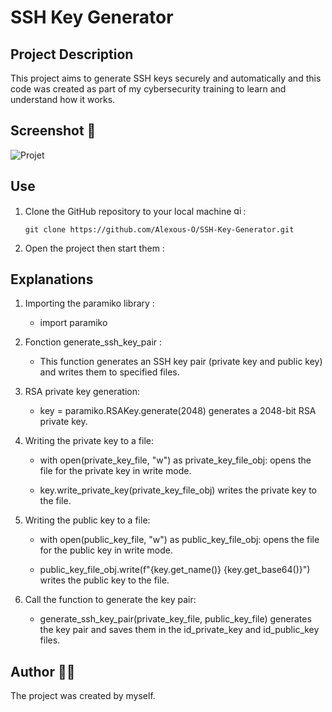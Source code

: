 # SSH Key Generator

## Project Description 

This project aims to generate SSH keys securely and automatically and this code was created as part of my cybersecurity training to learn and understand how it works.

## Screenshot 📸

![Projet](https://github.com/user-attachments/assets/b4acc8bf-4296-47cc-b5b6-0c15270fa00a)

## Use

1. Clone the GitHub repository to your local machine <img src="https://cdn.jsdelivr.net/gh/devicons/devicon/icons/git/git-original.svg" height="15" alt="git logo" />:

    ```
    git clone https://github.com/Alexous-O/SSH-Key-Generator.git
    ```
    
2. Open the project then start them :

## Explanations

1. Importing the paramiko library :
	- import paramiko

2. Fonction generate_ssh_key_pair :
	- This function generates an SSH key pair (private key and public key) and writes them to specified files.

3. RSA private key generation:
	- key = paramiko.RSAKey.generate(2048) generates a 2048-bit RSA private key.

4. Writing the private key to a file:
	- with open(private_key_file, "w") as private_key_file_obj: opens the file for the private key in write mode.
	
	- key.write_private_key(private_key_file_obj) writes the private key to the file.

5. Writing the public key to a file:
	- with open(public_key_file, "w") as public_key_file_obj: opens the file for the public key in write mode.

	- public_key_file_obj.write(f"{key.get_name()} {key.get_base64()}") writes the public key to the file.

6. Call the function to generate the key pair:
	- generate_ssh_key_pair(private_key_file, public_key_file) generates the key pair and saves them in the id_private_key and id_public_key files.

## Author 👨‍💻
The project was created by myself.
